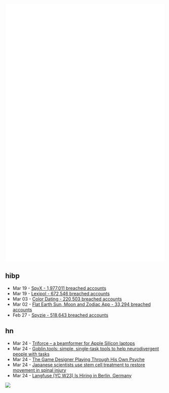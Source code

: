 ![Metrics](https://raw.githubusercontent.com/phixion/phixion/master/metrics.svg)

## hibp

<!--
for https://github.com/phixion/phixion/blob/main/.github/workflows/feeds.yml
-->
<!--START_SECTION:haveibeenpwnd-->
- Mar 19 - [SpyX - 1,977,011 breached accounts](https://haveibeenpwned.com/PwnedWebsites#SpyX)
- Mar 19 - [Lexipol - 672,546 breached accounts](https://haveibeenpwned.com/PwnedWebsites#Lexipol)
- Mar 03 - [Color Dating - 220,503 breached accounts](https://haveibeenpwned.com/PwnedWebsites#ColorDating)
- Mar 02 - [Flat Earth Sun, Moon and Zodiac App - 33,294 breached accounts](https://haveibeenpwned.com/PwnedWebsites#FlatEarthDave)
- Feb 27 - [Spyzie - 518,643 breached accounts](https://haveibeenpwned.com/PwnedWebsites#Spyzie)
<!--END_SECTION:haveibeenpwnd-->

## hn

<!--
for https://github.com/phixion/phixion/blob/main/.github/workflows/feeds.yml
-->
<!--START_SECTION:hn-->
- Mar 24 - [Triforce – a beamformer for Apple Silicon laptops](https://crates.io/crates/triforce-lv2)
- Mar 24 - [Goblin.tools: simple, single-task tools to help neurodivergent people with tasks](https://goblin.tools/)
- Mar 24 - [The Game Designer Playing Through His Own Psyche](https://www.newyorker.com/culture/persons-of-interest/the-game-designer-playing-through-his-own-psyche)
- Mar 24 - [Japanese scientists use stem cell treatment to restore movement in spinal injury](https://medicalxpress.com/news/2025-03-japanese-scientists-stem-cell-treatment.html)
- Mar 24 - [Langfuse (YC W23) Is Hiring in Berlin, Germany](https://langfuse.com/careers)
<!--END_SECTION:hn-->

<!--
for https://yhype.me
-->
![](https://hit.yhype.me/github/profile?user_id=13013670)
